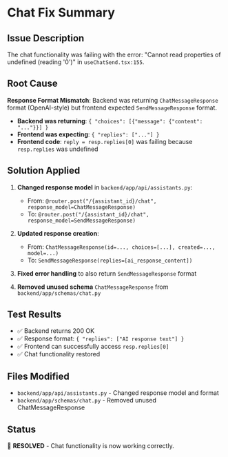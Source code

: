 # Chat Fix Summary

## Issue Description

The chat functionality was failing with the error: "Cannot read properties of undefined (reading '0')" in `useChatSend.tsx:155`.

## Root Cause

**Response Format Mismatch**: Backend was returning `ChatMessageResponse` format (OpenAI-style) but frontend expected `SendMessageResponse` format.

-   **Backend was returning**: `{ "choices": [{"message": {"content": "..."}}] }`
-   **Frontend was expecting**: `{ "replies": ["..."] }`
-   **Frontend code**: `reply = resp.replies[0]` was failing because `resp.replies` was undefined

## Solution Applied

1. **Changed response model** in `backend/app/api/assistants.py`:

    - From: `@router.post("/{assistant_id}/chat", response_model=ChatMessageResponse)`
    - To: `@router.post("/{assistant_id}/chat", response_model=SendMessageResponse)`

2. **Updated response creation**:

    - From: `ChatMessageResponse(id=..., choices=[...], created=..., model=...)`
    - To: `SendMessageResponse(replies=[ai_response_content])`

3. **Fixed error handling** to also return `SendMessageResponse` format

4. **Removed unused schema** `ChatMessageResponse` from `backend/app/schemas/chat.py`

## Test Results

-   ✅ Backend returns 200 OK
-   ✅ Response format: `{ "replies": ["AI response text"] }`
-   ✅ Frontend can successfully access `resp.replies[0]`
-   ✅ Chat functionality restored

## Files Modified

-   `backend/app/api/assistants.py` - Changed response model and format
-   `backend/app/schemas/chat.py` - Removed unused ChatMessageResponse

## Status

🎉 **RESOLVED** - Chat functionality is now working correctly.
